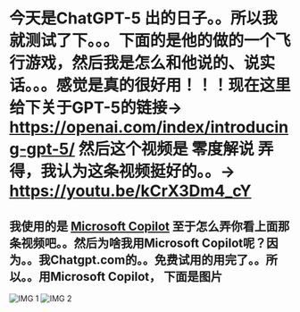 # 今天是ChatGPT-5 出的日子。。所以我就测试了下。。。下面的是他的做的一个飞行游戏，然后我是怎么和他说的、说实话。。。感觉是真的很好用！！！现在这里给下关于GPT-5的链接→ https://openai.com/index/introducing-gpt-5/ 然后这个视频是 零度解说 弄得，我认为这条视频挺好的。。→ https://youtu.be/kCrX3Dm4_cY 
## 我使用的是 [Microsoft Copilot](https://copilot.microsoft.com/) 至于怎么弄你看上面那条视频吧。。然后为啥我用Microsoft Copilot呢？因为。。我Chatgpt.com的。。免费试用的用完了。。所以。。用Microsoft Copilot， 下面是图片
![IMG 1](https://raw.githubusercontent.com/1224HuangJin/ai/refs/heads/main/Chat-GPT/GPT-5/IMG/1-copilot-microsoft-chats-H7fC5MNEscDzxRxXBLr8i-2025-08-08-18_25_371.png)
![IMG 2](https://raw.githubusercontent.com/1224HuangJin/ai/refs/heads/main/Chat-GPT/GPT-5/IMG/2-copilot-microsoft-chats-H7fC5MNEscDzxRxXBLr8i-2025-08-08-18_25_37-2.png)

